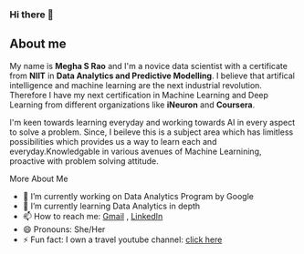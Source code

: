 ### Hi there 👋

<!--
**Meghasrao/Meghasrao** is a ✨ _special_ ✨ repository because its `README.md` (this file) appears on your GitHub profile.

Here are some ideas to get you started:
-->

## About me

My name is **Megha S Rao** and I'm a novice data scientist with a certificate from **NIIT** in **Data Analytics and Predictive Modelling**. I believe that artifical intelligence and machine learning are the next industrial revolution. Therefore I have my next certification in Machine Learning and Deep Learning from different organizations like **iNeuron** and **Coursera**.

I'm keen towards learning everyday and working towards AI in every aspect to solve a problem. Since, I beileve this is a subject area which has limitless possibilities which provides us a way to learn each and everyday.Knowledgable in various avenues of Machine Learnining, proactive with problem solving attitude.

More About Me
- 🔭 I’m currently working on Data Analytics Program by Google
- 🌱 I’m currently learning Data Analytics in depth
- 📫 How to reach me: [Gmail](megha.rao27@gmail.com) , [LinkedIn](https://www.linkedin.com/in/meghasrao/)
- 😄 Pronouns: She/Her
- ⚡ Fun fact: I own a travel youtube channel: [click here](https://www.youtube.com/channel/UCJ2vcbsSZaEp5OSJZd8g09Q)
